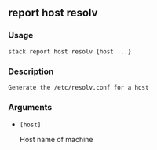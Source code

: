 ## report host resolv

### Usage

`stack report host resolv {host ...}`

### Description


	Generate the /etc/resolv.conf for a host

	

### Arguments

* `[host]`

   Host name of machine



